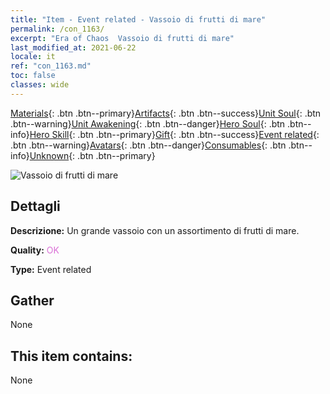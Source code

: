 ```yaml
---
title: "Item - Event related - Vassoio di frutti di mare"
permalink: /con_1163/
excerpt: "Era of Chaos  Vassoio di frutti di mare"
last_modified_at: 2021-06-22
locale: it
ref: "con_1163.md"
toc: false
classes: wide
---
```

 [Materials](/ItemsIT/){: .btn .btn--primary}[Artifacts](/ItemsIT/Artifacts/){: .btn .btn--success}[Unit Soul](/ItemsIT/UnitSoul/){: .btn .btn--warning}[Unit Awakening](/ItemsIT/UnitAwakening/){: .btn .btn--danger}[Hero Soul](/ItemsIT/HeroSoul/){: .btn .btn--info}[Hero Skill](/ItemsIT/HeroSkill/){: .btn .btn--primary}[Gift](/ItemsIT/Gift/){: .btn .btn--success}[Event related](/ItemsIT/Events/){: .btn .btn--warning}[Avatars](/ItemsIT/Avatars/){: .btn .btn--danger}[Consumables](/ItemsIT/Consumables/){: .btn .btn--info}[Unknown](/ItemsIT/Unknown/){: .btn .btn--primary}

 ![Vassoio di frutti di mare](/images/t/i_8150013.png)

## Dettagli
 **Descrizione:** Un grande vassoio con un assortimento di frutti di mare.

 **Quality:** <span style="color: #DA70D6">OK</span>

 **Type:** Event related

## Gather

  None

## This item contains:

  None

